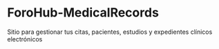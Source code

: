 # ForoHub-MedicalRecords
Sitio  para gestionar tus citas, pacientes, estudios y expedientes clínicos electrónicos
